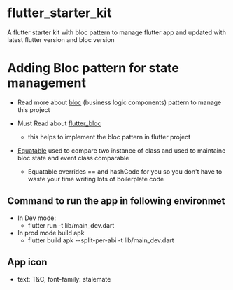 # flutter_starter_kit
A flutter starter kit with bloc pattern to manage flutter app and updated with latest flutter version and bloc version 

# Adding Bloc pattern for state management
  * Read more about [bloc](https://pub.dev/packages/bloc#-readme-tab-) (business logic components) pattern to manage this project

  * Must Read about [flutter_bloc](https://pub.dev/packages/flutter_bloc#-readme-tab-)
    - this helps to implement the bloc pattern in flutter project
  
  * [Equatable](https://pub.dev/packages/equatable) used to compare two instance of  class
    and used to maintaine bloc state and event class comparable
    - Equatable overrides == and hashCode for you so you don't have to waste your time writing lots of boilerplate code

## Command to run the app in following environmet
  * In Dev mode:
    - flutter run -t lib/main_dev.dart
  * In prod mode build apk
    - flutter build apk --split-per-abi -t lib/main_dev.dart
  
## App icon 
  * text: T&C, font-family: stalemate